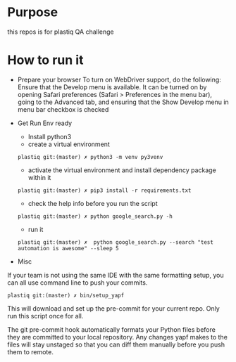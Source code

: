 # Purpose

this repos is for plastiq QA challenge


# How to run it

* Prepare your browser
To turn on WebDriver support, do the following: Ensure that the Develop menu is available. It can be turned on by opening Safari preferences (Safari > Preferences in the menu bar), going to the Advanced tab, and ensuring that the Show Develop menu in menu bar checkbox is checked

* Get Run Env ready
    * Install python3
    * create a virtual environment

    ```plastiq git:(master) ✗ python3 -m venv py3venv```
    * activate the virtual environment and install dependency package within it

    ```plastiq git:(master) ✗ source py3venv/bin/activate
    plastiq git:(master) ✗ pip3 install -r requirements.txt
    ```
    * check the help info before you run the script

    ```plastiq git:(master) ✗ python google_search.py -h```
    * run it

    ```plastiq git:(master) ✗  python google_search.py --search "test automation is awesome" --sleep 5```
* Misc

If your team is not using the same IDE with the same formatting setup, you can all use command line to push your commits. 

```plastiq git:(master) ✗ bin/setup_yapf```

This will download and set up the pre-commit for your current repo. Only run this script once for all.

The git pre-commit hook automatically formats your Python files before they are committed to your local repository. Any changes yapf makes to the files will stay unstaged so that you can diff them manually before you push them to remote.
